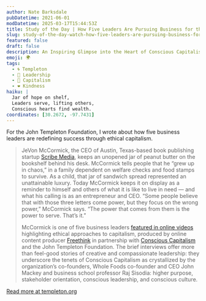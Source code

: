 ```yaml
---
author: Nate Barksdale
pubDatetime: 2021-06-01
modDatetime: 2025-03-17T15:44:53Z
title: Study of the Day | How Five Leaders Are Pursuing Business for the Greater Good
slug: study-of-the-day-watch-how-five-leaders-are-pursuing-business-for-the-greater-good
featured: false
draft: false
description: An Inspiring Glimpse into the Heart of Conscious Capitalism
emoji: 🌍
tags:
  - 🌀 Templeton
  - 💼 Leadership
  - 💼 Capitalism
  - ❤️ Kindness
haiku: |
  Jar of hope on shelf,  
  Leaders serve, lifting others,  
  Conscious hearts find wealth.
coordinates: [30.2672, -97.7431]
---
```


For the John Templeton Foundation, I wrote about how five business leaders are redefining success through ethical capitalism.

> JeVon McCormick, the CEO of Austin, Texas-based book publishing startup [Scribe Media](https://scribemedia.com), keeps an unopened jar of peanut butter on the bookshelf behind his desk. McCormick tells people that he “grew up in chaos,” in a family dependent on welfare checks and food stamps to survive. As a child, that jar of sandwich spread represented an unattainable luxury. Today McCormick keeps it on display as a reminder to himself and others of what it is like to live in need — and what his calling is as an entrepreneur and CEO. “Some people believe that with those three letters come power, but they focus on the wrong power,” McCormick says. “The power that comes from them is the power to serve. That’s it.”
>
> McCormick is one of five business leaders [featured in online videos](https://www.freethink.com/videos/empathy-in-the-workplace) highlighting ethical approaches to capitalism, produced by online content producer [Freethink](https://www.freethink.com) in partnership with [Conscious Capitalism](https://www.consciouscapitalism.org) and the John Templeton Foundation. The brief interviews offer more than feel-good stories of creative and compassionate leadership: they underscore the tenets of Conscious Capitalism as crystallized by the organization’s co-founders, Whole Foods co-founder and CEO John Mackey and business school professor Raj Sisodia: higher purpose, stakeholder orientation, conscious leadership, and conscious culture.

[Read more at templeton.org](https://www.templeton.org/news/how-five-leaders-are-pursuing-business-for-the-greater-good)
